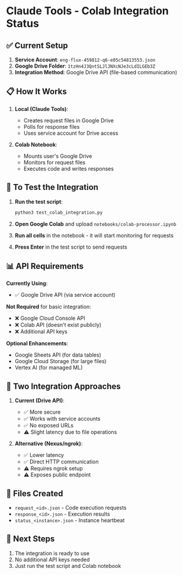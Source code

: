 # Claude Tools - Colab Integration Status

## ✅ Current Setup

1. **Service Account**: `eng-flux-459812-q6-e05c54813553.json`
2. **Google Drive Folder**: `1tzHn4J3QntSLJlJNXcNJe3cLdILGEb3Z`
3. **Integration Method**: Google Drive API (file-based communication)

## 📋 How It Works

1. **Local (Claude Tools)**:
   - Creates request files in Google Drive
   - Polls for response files
   - Uses service account for Drive access

2. **Colab Notebook**:
   - Mounts user's Google Drive
   - Monitors for request files
   - Executes code and writes responses

## 🚀 To Test the Integration

1. **Run the test script**:
   ```bash
   python3 test_colab_integration.py
   ```

2. **Open Google Colab** and upload `notebooks/colab-processor.ipynb`

3. **Run all cells** in the notebook - it will start monitoring for requests

4. **Press Enter** in the test script to send requests

## 📊 API Requirements

**Currently Using**:
- ✅ Google Drive API (via service account)

**Not Required** for basic integration:
- ❌ Google Cloud Console API
- ❌ Colab API (doesn't exist publicly)
- ❌ Additional API keys

**Optional Enhancements**:
- Google Sheets API (for data tables)
- Google Cloud Storage (for large files)
- Vertex AI (for managed ML)

## 🔧 Two Integration Approaches

1. **Current (Drive API)**:
   - ✅ More secure
   - ✅ Works with service accounts
   - ✅ No exposed URLs
   - ⚠️ Slight latency due to file operations

2. **Alternative (Nexus/ngrok)**:
   - ✅ Lower latency
   - ✅ Direct HTTP communication
   - ⚠️ Requires ngrok setup
   - ⚠️ Exposes public endpoint

## 📝 Files Created

- `request_<id>.json` - Code execution requests
- `response_<id>.json` - Execution results
- `status_<instance>.json` - Instance heartbeat

## 🎯 Next Steps

1. The integration is ready to use
2. No additional API keys needed
3. Just run the test script and Colab notebook